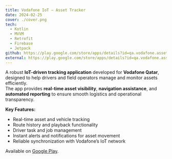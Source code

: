 ```yaml
---
title: Vodafone IoT – Asset Tracker
date: 2024-02-25
cover: ./cover.png
tech:
  - Kotlin
  - MVVM
  - Retrofit
  - Firebase
  - Jetpack
github: https://play.google.com/store/apps/details?id=qa.vodafone.asset_tracker
external: https://play.google.com/store/apps/details?id=qa.vodafone.asset_tracker
---
```


A robust **IoT-driven tracking application** developed for **Vodafone Qatar**, designed to help drivers and field operators manage and monitor assets efficiently.  
The app provides **real-time asset visibility**, **navigation assistance**, and **automated reporting** to ensure smooth logistics and operational transparency.

**Key Features:**

- Real-time asset and vehicle tracking  
- Route history and playback functionality  
- Driver task and job management  
- Instant alerts and notifications for asset movement  
- Reliable synchronization with Vodafone’s IoT network  

Available on [Google Play](https://play.google.com/store/apps/details?id=qa.vodafone.asset_tracker).
